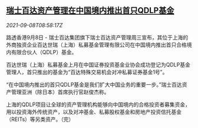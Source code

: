 <!--1631093462000-->
[瑞士百达资产管理在中国境内推出首只QDLP基金](https://cn.reuters.com/article/pictet-asset-china-qdlp-0908-idCNKBS2G40RA)
------

<div><i>2021-09-08T08:58:17Z</i></div><p>路透香港9月8日 - 瑞士百达集团旗下瑞士百达资产管理周三宣布，其位于上海的外商独资企业百达世瑞（上海）私募基金管理有限公司在中国境内推出首只合格境内有限合伙人（QDLP）基金。</p><p>百达世瑞（上海）私募基金上月在中国证券投资基金业协会成功登记为QDLP基金管理人，首只推出的基金为“百达特殊交易机会对冲私募证券基金1号”。</p><p>“在中国境内推出的首只QDLP基金是我们扩大中国业务的重要一步。”瑞士百达资产管理亚洲（除日本）首席执行官赵俊杰称。</p><p>上海的QDLP项目让全球的资产管理机构能够向中国境内的合格投资者募集资金，用以投资海外传统资产，以及对冲基金、私募股权基金和房地产投资信托基金（REITs）等另类资产。（完）</p>
